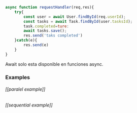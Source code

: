 
```js
async function requestHandler(req,res){
	try{
		const user = await User.findById(req.userId);
		const tasks = await Task.findById(user.tasksId);
		task.completed=ture:
		await tasks.save();
		res.send('taks completed')
	}catch(e){
		res.send(e)
	}
}
```
Await solo esta disponible en funciones async.

### Examples
###### [[paralel example]]
###### [[sequential example]]




